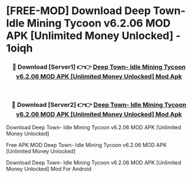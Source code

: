# [FREE-MOD] Download Deep Town- Idle Mining Tycoon v6.2.06 MOD APK [Unlimited Money Unlocked] - 1oiqh


<div align="center">
<h3>🔴 Download [Server1] 👉👉 <a href="https://apk-comot.site?title=Deep_Town-_Idle_Mining_Tycoon_v6.2.06_MOD_APK_[Unlimited_Money_Unlocked]">Deep Town- Idle Mining Tycoon v6.2.06 MOD APK [Unlimited Money Unlocked] Mod Apk</a></h3><br>

<h3>🔴 Download [Server2] 👉👉 <a href="https://apk-comot.site?title=Deep_Town-_Idle_Mining_Tycoon_v6.2.06_MOD_APK_[Unlimited_Money_Unlocked]">Deep Town- Idle Mining Tycoon v6.2.06 MOD APK [Unlimited Money Unlocked] Mod Apk</a></h3>
</div>



Download Deep Town- Idle Mining Tycoon v6.2.06 MOD APK [Unlimited Money Unlocked] 

Free APK MOD Deep Town- Idle Mining Tycoon v6.2.06 MOD APK [Unlimited Money Unlocked] 

Download Deep Town- Idle Mining Tycoon v6.2.06 MOD APK [Unlimited Money Unlocked] Mod For Android
